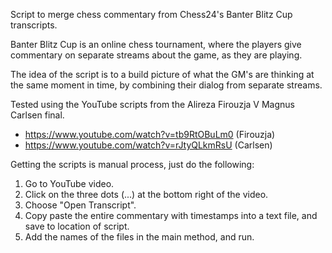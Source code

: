 
Script to merge chess commentary from Chess24's Banter Blitz Cup transcripts.

Banter Blitz Cup is an online chess tournament, where the players give commentary on separate
streams about the game, as they are playing.

The idea of the script is to a build picture of what the GM's are thinking at the same moment in time,
by combining their dialog from separate streams.

Tested using the YouTube scripts from the Alireza Firouzja V Magnus Carlsen final.

- https://www.youtube.com/watch?v=tb9RtOBuLm0 (Firouzja)
- https://www.youtube.com/watch?v=rJtyQLkmRsU (Carlsen)

Getting the scripts is manual process, just do the following:

1. Go to YouTube video.
2. Click on the three dots (...) at the bottom right of the video.
3. Choose "Open Transcript".
4. Copy paste the entire commentary with timestamps into a text file, and save to location of script.
5. Add the names of the files in the main method, and run.



